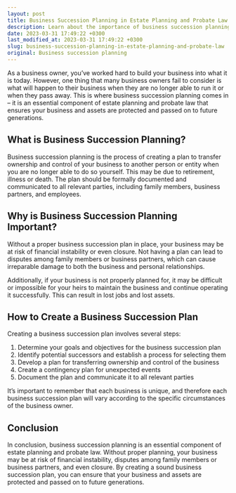 ```yaml
---
layout: post
title: Business Succession Planning in Estate Planning and Probate Law
description: Learn about the importance of business succession planning in estate planning and probate law to protect your business and assets for future generations.
date: 2023-03-31 17:49:22 +0300
last_modified_at: 2023-03-31 17:49:22 +0300
slug: business-succession-planning-in-estate-planning-and-probate-law
original: Business succession planning
---
```


As a business owner, you’ve worked hard to build your business into what it is today. However, one thing that many business owners fail to consider is what will happen to their business when they are no longer able to run it or when they pass away. This is where business succession planning comes in – it is an essential component of estate planning and probate law that ensures your business and assets are protected and passed on to future generations.

## What is Business Succession Planning? 

Business succession planning is the process of creating a plan to transfer ownership and control of your business to another person or entity when you are no longer able to do so yourself. This may be due to retirement, illness or death. The plan should be formally documented and communicated to all relevant parties, including family members, business partners, and employees.

## Why is Business Succession Planning Important? 

Without a proper business succession plan in place, your business may be at risk of financial instability or even closure. Not having a plan can lead to disputes among family members or business partners, which can cause irreparable damage to both the business and personal relationships.

Additionally, if your business is not properly planned for, it may be difficult or impossible for your heirs to maintain the business and continue operating it successfully. This can result in lost jobs and lost assets.

## How to Create a Business Succession Plan 

Creating a business succession plan involves several steps:

1. Determine your goals and objectives for the business succession plan 
2. Identify potential successors and establish a process for selecting them
3. Develop a plan for transferring ownership and control of the business 
4. Create a contingency plan for unexpected events 
5. Document the plan and communicate it to all relevant parties 

It’s important to remember that each business is unique, and therefore each business succession plan will vary according to the specific circumstances of the business owner.

## Conclusion 

In conclusion, business succession planning is an essential component of estate planning and probate law. Without proper planning, your business may be at risk of financial instability, disputes among family members or business partners, and even closure. By creating a sound business succession plan, you can ensure that your business and assets are protected and passed on to future generations.